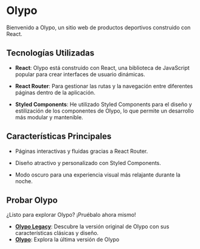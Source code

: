 # Olypo
Bienvenido a Olypo, un sitio web de productos deportivos construido con React.

## Tecnologías Utilizadas

- **React**: Olypo está construido con React, una biblioteca de JavaScript popular para crear interfaces de usuario dinámicas.

- **React Router**: Para gestionar las rutas y la navegación entre diferentes páginas dentro de la aplicación.

- **Styled Components**: He utilizado Styled Components para el diseño y estilización de los componentes de Olypo, lo que permite un desarrollo más modular y mantenible.

## Características Principales

- Páginas interactivas y fluidas gracias a React Router.

- Diseño atractivo y personalizado con Styled Components.

- Modo oscuro para una experiencia visual más relajante durante la noche.
## Probar Olypo
¿Listo para explorar Olypo? ¡Pruébalo ahora mismo!
- **[Olypo Legacy](https://molinalk.github.io/olympo)**: Descubre la versión original de Olypo con sus características clásicas y diseño.
- **[Olypo](https://molinalk.github.io/olympo-refactor)**: Explora la última versión de Olypo

